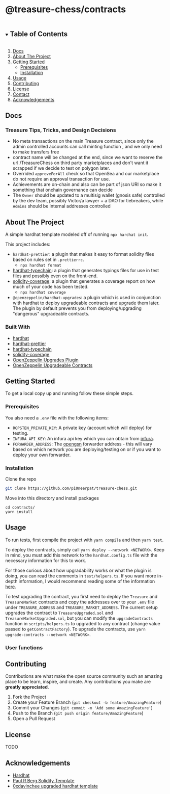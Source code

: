 # @treasure-chess/contracts

<details open="open">
  <summary><h2 style="display: inline-block">Table of Contents</h2></summary>
  <ol>
    <li>
      <a href="#docs">Docs</a>
    </li>
    <li>
      <a href="#about-the-project">About The Project</a>
    </li>
    <li>
      <a href="#getting-started">Getting Started</a>
      <ul>
        <li><a href="#prerequisites">Prerequisites</a></li>
        <li><a href="#installation">Installation</a></li>
      </ul>
    </li>
    <li><a href="#usage">Usage</a></li>
    <li><a href="#contributing">Contributing</a></li>
    <li><a href="#license">License</a></li>
    <li><a href="#contact">Contact</a></li>
    <li><a href="#acknowledgements">Acknowledgements</a></li>
  </ol>
</details>

## Docs

### Treasure Tips, Tricks, and Design Decisions

- No meta transactions on the main Treasure contract, since only the admin controlled accounts can call minting function , and we only need to make transfers free
- contract name will be changed at the end, since we want to reserve the url /TreasureChess on third party marketplaces and don't want it scrapped if we decide to test on polygon later.
- Overrided `approveForAll` check so that OpenSea and our marketplace do not require an approval transaction for use.
- Achievements are on-chain and also can be part of json URI so make it something that onchain governance can decide
- The `Owner` should be updated to a multisig wallet (gnosis safe) controlled by the dev team, possibly Victor/a lawyer + a DAO for tiebreakers, while `Admins` should be internal addresses controlled

## About The Project

A simple hardhat template modeled off of running `npx hardhat init`.

This project includes:

- `hardhat-prettier`: a plugin that makes it easy to format solidity files based on rules set in `.prettierrc`.
  - `npx hardhat format`
- [hardhat-typechain](https://hardhat.org/plugins/hardhat-typechain.html): a plugin that generates typings files for use in test files and possibly even on the front-end.
- [solidity-coverage](https://hardhat.org/plugins/solidity-coverage.html): a plugin that generates a coverage report on how much of your code has been tested.
  - `npx hardhat coverage`
- `@openzeppelin/hardhat-upgrades`: a plugin which is used in conjunction with hardhat to deploy upgradeable contracts and upgrade them later. The plugin by default prevents you from deploying/upgrading "dangerous" upgradeable contracts.

### Built With

- [hardhat](https://hardhat.org)
- [hardhat-prettier](https://www.npmjs.com/package/hardhat-prettier)
- [hardhat-typechain](https://hardhat.org/plugins/hardhat-typechain.html)
- [solidity-coverage](https://hardhat.org/plugins/solidity-coverage.html)
- [OpenZeppelin Upgrades Plugin](https://docs.openzeppelin.com/upgrades-plugins/1.x/)
- [OpenZeppelin Upgradeable Contracts](https://www.npmjs.com/package/@openzeppelin/contracts-upgradeable)

## Getting Started

To get a local copy up and running follow these simple steps.

### Prerequisites

You also need a `.env` file with the following items:

- `ROPSTEN_PRIVATE_KEY`: A private key (account which will deploy) for testing.
- `INFURA_API_KEY`: An infura api key which you can obtain from [infura](https://infura.io).
- `FORWARDER_ADDRESS`: The [opengsn](https://docs.opengsn.org/contracts/addresses.html) forwarder address - this will vary based on which network you are deploying/testing on or if you want to deploy your own forwarder.

### Installation

Clone the repo

```sh
git clone https://github.com/pi0neerpat/treasure-chess.git
```

Move into this directory and install packages

```
cd contracts/
yarn install
```

## Usage

To run tests, first compile the project with `yarn compile` and then `yarn test`.

To deploy the contracts, simply call `yarn deploy --network <NETWORK>`. Keep in mind, you must add this network to the `hardhat.config.ts` file with the necessary information for this to work.

For those curious about how upgradability works or what the plugin is doing, you can read the comments in `test/helpers.ts`. If you want more in-depth information, I would recommend reading some of the information [here](https://docs.openzeppelin.com/openzeppelin/upgrades).

To test upgrading the contract, you first need to deploy the `Treasure` and `TreasureMarket` contracts and copy the addresses over to your `.env` file under `TREASURE_ADDRESS` and `TREASURE_MARKET_ADDRESS`.
The current setup upgrades the contract to `TreasureUpgraded.sol` and `TreasureMarketUpgraded.sol`, but you can modify the `upgradeContracts` function in `scripts/helpers.ts` to upgraded to any contract (change value passed to `getContractFactory`).
To upgrade the contracts, use `yarn upgrade-contracts --network <NETWORK>`.

### User functions

## Contributing

Contributions are what make the open source community such an amazing place to be learn, inspire, and create. Any contributions you make are **greatly appreciated**.

1. Fork the Project
2. Create your Feature Branch (`git checkout -b feature/AmazingFeature`)
3. Commit your Changes (`git commit -m 'Add some AmazingFeature'`)
4. Push to the Branch (`git push origin feature/AmazingFeature`)
5. Open a Pull Request

## License

TODO

## Acknowledgements

- [Hardhat](https://hardhat.org)
- [Paul R Berg Solidity Template](https://github.com/paulrberg/solidity-template)
- [0xdavinchee upgraded hardhat template](https://github.com/0xdavinchee)

[contributors-shield]: https://img.shields.io/github/contributors/jschiarizzi/treasure.svg?style=for-the-badge
[contributors-url]: https://github.com/jschiarizzi/treasure/graphs/contributors
[forks-shield]: https://img.shields.io/github/forks/jschiarizzi/treasure.svg?style=for-the-badge
[forks-url]: https://github.com/jschiarizzi/treasure/network/members
[stars-shield]: https://img.shields.io/github/stars/jschiarizzi/treasure.svg?style=for-the-badge
[stars-url]: https://github.com/0xdavinchee/hardhat-ts-template/stargazers
[issues-shield]: https://img.shields.io/github/issues/jschiarizzi/treasure.svg?style=for-the-badge
[issues-url]: https://github.com/jschiarizzi/treasure/issues
[license-shield]: https://img.shields.io/github/license/jschiarizzi/treasure.svg?style=for-the-badge
[license-url]: https://github.com/jschiarizzi/treasure/blob/master/LICENSE.txt
[linkedin-shield]: https://img.shields.io/badge/-LinkedIn-black.svg?style=for-the-badge&logo=linkedin&colorB=555
